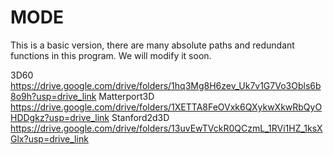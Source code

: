 # MODE
This is a basic version, there are many absolute paths and redundant functions in this program.
We will modify it soon.

3D60 https://drive.google.com/drive/folders/1hq3Mg8H6zev_Uk7v1G7Vo3Obls6b8o9h?usp=drive_link
Matterport3D https://drive.google.com/drive/folders/1XETTA8FeOVxk6QXykwXkwRbQyOHDDgkz?usp=drive_link
Stanford2d3D https://drive.google.com/drive/folders/13uvEwTVckR0QCzmL_1RVi1HZ_1ksXGlx?usp=drive_link

